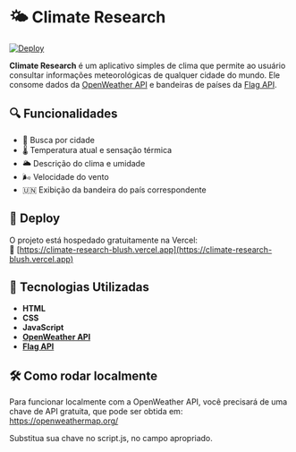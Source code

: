 # 🌤️ Climate Research

[![Deploy](https://img.shields.io/badge/Live%20Demo-Click%20Here-blue)](https://climate-research-blush.vercel.app)

**Climate Research** é um aplicativo simples de clima que permite ao usuário consultar informações meteorológicas de qualquer cidade do mundo. Ele consome dados da [OpenWeather API](https://openweathermap.org/api) e bandeiras de países da [Flag API](https://flagcdn.com/).

## 🔍 Funcionalidades

- 🔎 Busca por cidade
- 🌡️ Temperatura atual e sensação térmica
- 🌥️ Descrição do clima e umidade
- 🌬️ Velocidade do vento
- 🇺🇳 Exibição da bandeira do país correspondente

## 🚀 Deploy

O projeto está hospedado gratuitamente na Vercel:  
🔗 [https://climate-research-blush.vercel.app](https://climate-research-blush.vercel.app)

## 🧪 Tecnologias Utilizadas

- **HTML**
- **CSS**
- **JavaScript**
- **[OpenWeather API](https://openweathermap.org/api)**
- **[Flag API](https://flagcdn.com/)**

## 🛠️ Como rodar localmente

Para funcionar localmente com a OpenWeather API, você precisará de uma chave de API gratuita, que pode ser obtida em: https://openweathermap.org/

Substitua sua chave no script.js, no campo apropriado.
